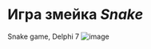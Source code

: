Игра змейка *Snake*
===
Snake game, Delphi 7
![image](https://github.com/raduma142/snake/assets/69161202/af76cf76-fc74-4a2d-aafb-450afdca84a2)
